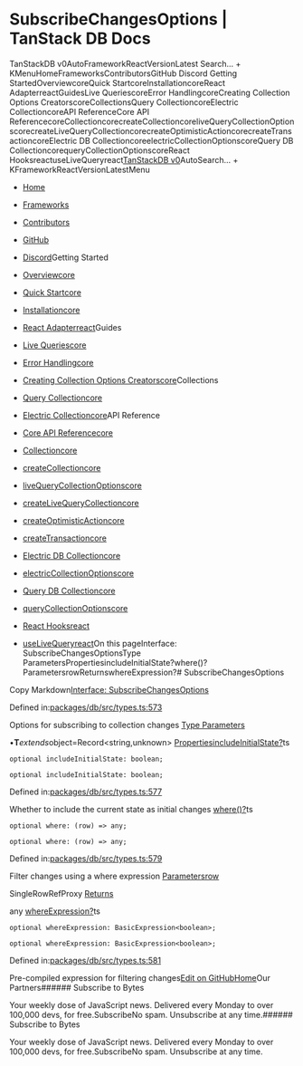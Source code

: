 # SubscribeChangesOptions | TanStack DB Docs

TanStackDB v0AutoFrameworkReactVersionLatest Search... + KMenuHomeFrameworksContributorsGitHub Discord Getting StartedOverviewcoreQuick StartcoreInstallationcoreReact AdapterreactGuidesLive QueriescoreError HandlingcoreCreating Collection Options CreatorscoreCollectionsQuery CollectioncoreElectric CollectioncoreAPI ReferenceCore API ReferencecoreCollectioncorecreateCollectioncoreliveQueryCollectionOptionscorecreateLiveQueryCollectioncorecreateOptimisticActioncorecreateTransactioncoreElectric DB CollectioncoreelectricCollectionOptionscoreQuery DB CollectioncorequeryCollectionOptionscoreReact HooksreactuseLiveQueryreact[TanStack](/)[DB v0](/db)AutoSearch... + KFrameworkReactVersionLatestMenu

- [Home](/db/latest)
- [Frameworks](/db/latest/docs/framework)
- [Contributors](/db/latest/docs/contributors)
- [GitHub](https://github.com/tanstack/db)
- [Discord](https://tlinz.com/discord)Getting Started

- [Overviewcore](/db/latest/docs/overview)
- [Quick Startcore](/db/latest/docs/quick-start)
- [Installationcore](/db/latest/docs/installation)
- [React Adapterreact](/db/latest/docs/framework/react/adapter)Guides

- [Live Queriescore](/db/latest/docs/guides/live-queries)
- [Error Handlingcore](/db/latest/docs/guides/error-handling)
- [Creating Collection Options Creatorscore](/db/latest/docs/guides/collection-options-creator)Collections

- [Query Collectioncore](/db/latest/docs/collections/query-collection)
- [Electric Collectioncore](/db/latest/docs/collections/electric-collection)API Reference

- [Core API Referencecore](/db/latest/docs/reference/index)
- [Collectioncore](/db/latest/docs/reference/interfaces/collection)
- [createCollectioncore](/db/latest/docs/reference/functions/createcollection)
- [liveQueryCollectionOptionscore](/db/latest/docs/reference/functions/livequerycollectionoptions)
- [createLiveQueryCollectioncore](/db/latest/docs/reference/functions/createlivequerycollection)
- [createOptimisticActioncore](/db/latest/docs/reference/functions/createoptimisticaction)
- [createTransactioncore](/db/latest/docs/reference/functions/createtransaction)
- [Electric DB Collectioncore](/db/latest/docs/reference/electric-db-collection/index)
- [electricCollectionOptionscore](/db/latest/docs/reference/electric-db-collection/functions/electriccollectionoptions)
- [Query DB Collectioncore](/db/latest/docs/reference/query-db-collection/index)
- [queryCollectionOptionscore](/db/latest/docs/reference/query-db-collection/functions/querycollectionoptions)
- [React Hooksreact](/db/latest/docs/framework/react/reference/index)
- [useLiveQueryreact](/db/latest/docs/framework/react/reference/functions/uselivequery)On this pageInterface: SubscribeChangesOptions<T>Type ParametersPropertiesincludeInitialState?where()?ParametersrowReturnswhereExpression?# SubscribeChangesOptions

Copy Markdown[Interface: SubscribeChangesOptions<T>](#interface-subscribechangesoptionst)

Defined in:[packages/db/src/types.ts:573](https://github.com/TanStack/db/blob/main/packages/db/src/types.ts#L573)

Options for subscribing to collection changes
[Type Parameters](#type-parameters)

•**T***extends*object=Record<string,unknown>
[Properties](#properties)[includeInitialState?](#includeinitialstate)ts

```
optional includeInitialState: boolean;

```

```
optional includeInitialState: boolean;

```

Defined in:[packages/db/src/types.ts:577](https://github.com/TanStack/db/blob/main/packages/db/src/types.ts#L577)

Whether to include the current state as initial changes
[where()?](#where)ts

```
optional where: (row) => any;

```

```
optional where: (row) => any;

```

Defined in:[packages/db/src/types.ts:579](https://github.com/TanStack/db/blob/main/packages/db/src/types.ts#L579)

Filter changes using a where expression
[Parameters](#parameters)[row](#row)

SingleRowRefProxy<T>
[Returns](#returns)

any
[whereExpression?](#whereexpression)ts

```
optional whereExpression: BasicExpression<boolean>;

```

```
optional whereExpression: BasicExpression<boolean>;

```

Defined in:[packages/db/src/types.ts:581](https://github.com/TanStack/db/blob/main/packages/db/src/types.ts#L581)

Pre-compiled expression for filtering changes[Edit on GitHub](https://github.com/tanstack/db/edit/main/docs/reference/interfaces/subscribechangesoptions.md)[Home](/db/latest)Our Partners###### Subscribe to Bytes

Your weekly dose of JavaScript news. Delivered every Monday to over 100,000 devs, for free.SubscribeNo spam. Unsubscribe at any time.###### Subscribe to Bytes

Your weekly dose of JavaScript news. Delivered every Monday to over 100,000 devs, for free.SubscribeNo spam. Unsubscribe at any time.<iframe src="https://www.googletagmanager.com/ns.html?id=GTM-5N57KQT4" height="0" width="0" style="display:none;visibility:hidden" title="gtm"></iframe>